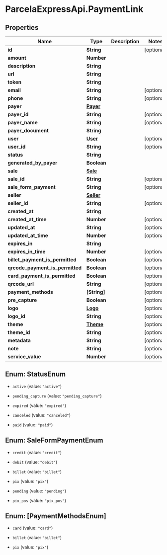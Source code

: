 # ParcelaExpressApi.PaymentLink

## Properties

Name | Type | Description | Notes
------------ | ------------- | ------------- | -------------
**id** | **String** |  | [optional] 
**amount** | **Number** |  | 
**description** | **String** |  | 
**url** | **String** |  | 
**token** | **String** |  | 
**email** | **String** |  | [optional] 
**phone** | **String** |  | [optional] 
**payer** | [**Payer**](Payer.md) |  | 
**payer_id** | **String** |  | [optional] 
**payer_name** | **String** |  | [optional] 
**payer_document** | **String** |  | 
**user** | [**User**](User.md) |  | [optional] 
**user_id** | **String** |  | [optional] 
**status** | **String** |  | 
**generated_by_payer** | **Boolean** |  | 
**sale** | [**Sale**](Sale.md) |  | 
**sale_id** | **String** |  | [optional] 
**sale_form_payment** | **String** |  | [optional] 
**seller** | [**Seller**](Seller.md) |  | 
**seller_id** | **String** |  | [optional] 
**created_at** | **String** |  | 
**created_at_time** | **Number** |  | [optional] 
**updated_at** | **String** |  | [optional] 
**updated_at_time** | **Number** |  | [optional] 
**expires_in** | **String** |  | 
**expires_in_time** | **Number** |  | [optional] 
**billet_payment_is_permitted** | **Boolean** |  | [optional] 
**qrcode_payment_is_permitted** | **Boolean** |  | [optional] 
**card_payment_is_permitted** | **Boolean** |  | [optional] 
**qrcode_url** | **String** |  | [optional] 
**payment_methods** | **[String]** |  | [optional] 
**pre_capture** | **Boolean** |  | [optional] 
**logo** | [**Logo**](Logo.md) |  | [optional] 
**logo_id** | **String** |  | [optional] 
**theme** | [**Theme**](Theme.md) |  | [optional] 
**theme_id** | **String** |  | [optional] 
**metadata** | **String** |  | [optional] 
**note** | **String** |  | [optional] 
**service_value** | **Number** |  | [optional] 



## Enum: StatusEnum


* `active` (value: `"active"`)

* `pending_capture` (value: `"pending_capture"`)

* `expired` (value: `"expired"`)

* `canceled` (value: `"canceled"`)

* `paid` (value: `"paid"`)





## Enum: SaleFormPaymentEnum


* `credit` (value: `"credit"`)

* `debit` (value: `"debit"`)

* `billet` (value: `"billet"`)

* `pix` (value: `"pix"`)

* `pending` (value: `"pending"`)

* `pix_pos` (value: `"pix_pos"`)





## Enum: [PaymentMethodsEnum]


* `card` (value: `"card"`)

* `billet` (value: `"billet"`)

* `pix` (value: `"pix"`)




